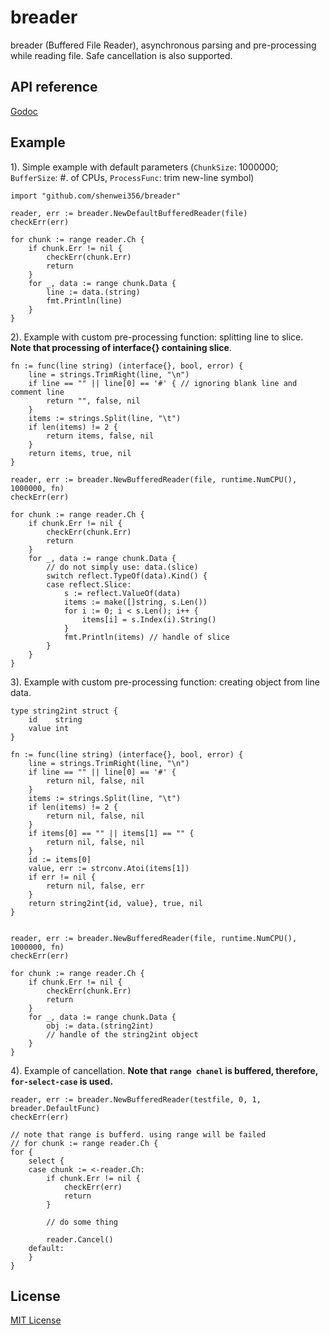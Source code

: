 # breader

breader (Buffered File Reader), asynchronous parsing and pre-processing while
 reading file. Safe cancellation is also supported.

## API reference

[Godoc](http://godoc.org/github.com/shenwei356/breader)
 
## Example

1). Simple example with default parameters (`ChunkSize`: 1000000;
    `BufferSize`: #. of CPUs, `ProcessFunc`: trim new-line symbol)

```
import "github.com/shenwei356/breader"

reader, err := breader.NewDefaultBufferedReader(file)
checkErr(err)

for chunk := range reader.Ch {
    if chunk.Err != nil {
        checkErr(chunk.Err)
        return
    }
    for _, data := range chunk.Data {
        line := data.(string)
        fmt.Println(line)
    }
}
```

2). Example with custom pre-processing function: splitting line to slice.
    **Note that processing of interface{} containing slice**.

```
fn := func(line string) (interface{}, bool, error) {
    line = strings.TrimRight(line, "\n")
    if line == "" || line[0] == '#' { // ignoring blank line and comment line
        return "", false, nil
    }
    items := strings.Split(line, "\t")
    if len(items) != 2 {
        return items, false, nil
    }
    return items, true, nil
}

reader, err := breader.NewBufferedReader(file, runtime.NumCPU(), 1000000, fn)
checkErr(err)

for chunk := range reader.Ch {
    if chunk.Err != nil {
        checkErr(chunk.Err)
        return
    }
    for _, data := range chunk.Data {
        // do not simply use: data.(slice)
        switch reflect.TypeOf(data).Kind() {
        case reflect.Slice:
            s := reflect.ValueOf(data)
            items := make([]string, s.Len())
            for i := 0; i < s.Len(); i++ {
                items[i] = s.Index(i).String()
            }
            fmt.Println(items) // handle of slice
        }
    }
}

```

3). Example with custom pre-processing function: creating object from line data.

```
type string2int struct {
    id    string
    value int
}

fn := func(line string) (interface{}, bool, error) {
    line = strings.TrimRight(line, "\n")
    if line == "" || line[0] == '#' {
        return nil, false, nil
    }
    items := strings.Split(line, "\t")
    if len(items) != 2 {
        return nil, false, nil
    }
    if items[0] == "" || items[1] == "" {
        return nil, false, nil
    }
    id := items[0]
    value, err := strconv.Atoi(items[1])
    if err != nil {
        return nil, false, err
    }
    return string2int{id, value}, true, nil
}


reader, err := breader.NewBufferedReader(file, runtime.NumCPU(), 1000000, fn)
checkErr(err)

for chunk := range reader.Ch {
    if chunk.Err != nil {
        checkErr(chunk.Err)
        return
    }
    for _, data := range chunk.Data {
        obj := data.(string2int)
        // handle of the string2int object
    }
}
```

4). Example of cancellation. **Note that `range chanel` is buffered, therefore,
`for-select-case` is used.**

```
reader, err := breader.NewBufferedReader(testfile, 0, 1, breader.DefaultFunc)
checkErr(err)

// note that range is bufferd. using range will be failed
// for chunk := range reader.Ch {
for {
    select {
    case chunk := <-reader.Ch:
        if chunk.Err != nil {
            checkErr(err)
            return
        }

        // do some thing

        reader.Cancel()
    default:
    }
}
```


## License


[MIT License](https://github.com/shenwei356/breader/blob/master/LICENSE)
